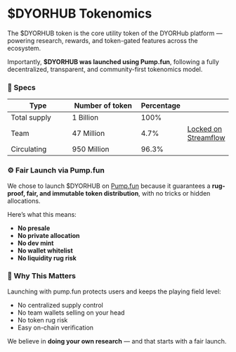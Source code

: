 # $DYORHUB Tokenomics

The $DYORHUB token is the core utility token of the DYORHub platform — powering research, rewards, and token-gated features across the ecosystem.

Importantly, **$DYORHUB was launched using Pump.fun**, following a fully decentralized, transparent, and community-first tokenomics model.

### 💎 Specs&#x20;

<table><thead><tr><th width="144.41796875">Type</th><th width="179.24609375">Number of token</th><th>Percentage</th><th></th></tr></thead><tbody><tr><td>Total supply</td><td>1 Billion</td><td>100%</td><td></td></tr><tr><td>Team</td><td>47 Million</td><td>4.7%</td><td><a href="https://app.streamflow.finance/contract/solana/mainnet/ppDvq9ponzpRoWuJD2v4oCzeWdZziWeaH4xJVvGAKtB">Locked on Streamflow </a></td></tr><tr><td>Circulating</td><td>950 Million</td><td>96.3%</td><td></td></tr></tbody></table>

### ⚙️ Fair Launch via Pump.fun

We chose to launch $DYORHUB on [Pump.fun](https://pump.fun) because it guarantees a **rug-proof, fair, and immutable token distribution**, with no tricks or hidden allocations.

Here’s what this means:

* **No presale**
* **No private allocation**
* **No dev mint**
* **No wallet whitelist**
* **No liquidity rug risk**

### 🔐 Why This Matters

Launching with pump.fun protects users and keeps the playing field level:

* No centralized supply control
* No team wallets selling on your head
* No token rug risk
* Easy on-chain verification

We believe in **doing your own research** — and that starts with a fair launch.

